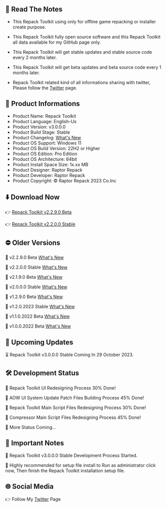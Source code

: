 📝 Read The Notes
-----------------

- This Repack Toolkit using only for offline game repacking or installer create purpose.

- This Repack Toolkit fully open source software and this Repack Toolkit all data available for my GitHub page only.

- This Repack Toolkit will get stable updates and stable source code every 2 months later.

- This Repack Toolkit will get beta updates and beta source code every 1 months later.

- Repack Toolkit related kind of all informations sharing with twitter, Please follow the [Twitter](https://www.twitter.com/raptorrepack)
 page.

🧾 Product Informations
-----------------------
- Product Name: Repack Toolkit
- Product Language: English-Us
- Product Version: v3.0.0.0
- Product Build Stage: Stable
- Product Changelog: [What's New](https://github.com/raptorrepack/RepackToolkit)
- Product OS Support: Windows 11
- Product OS Build Version: 22H2 or Higher
- Product OS Edition: Pro Edition
- Product OS Architecture: 64bit
- Product Install Space Size: 1x.xx MB
- Product Designer: Raptor Repack
- Product Developer: Raptor Repack
- Product Copyright: © Raptor Repack 2023 Co.Inc

⬇️ Download Now 
---------------
👉 [Repack Toolkit v2.2.9.0 Beta](https://github.com/RaptorRepack/RepackToolkit/releases/download/v2.2.9/RepackToolkit64bit_v2.2.9.0.Beta.exe)

👉 [Repack Toolkit v2.2.0.0 Stable](https://github.com/RaptorRepack/RepackToolkit/releases/download/v2.2.0/RepackToolkit64bit_v2.2.0.0.exe)

⛔ Older Versions
-----------------
🚫 v2.2.9.0 Beta [What's New](https://github.com/RaptorRepack/RepackToolkit/releases/tag/v2.2.9)

🚫 v2.2.0.0 Stable [What's New](https://github.com/RaptorRepack/RepackToolkit/releases/tag/v2.2.0)

🚫 v2.1.9.0 Beta [What's New](https://github.com/RaptorRepack/RepackToolkit/releases/tag/v2.1.9)

🚫 v2.0.0.0 Stable [What's New](https://github.com/RaptorRepack/RepackToolkit/releases/tag/v2.0.0)

🚫 v1.2.9.0 Beta [What's New](https://github.com/RaptorRepack/RepackToolkit/releases/tag/v1.2.9)

🚫 v1.2.0.2023 Stable [What's New](https://github.com/RaptorRepack/RepackToolkit/releases/tag/v1.2.0)

🚫 v1.1.0.2022 Beta [What's New](https://github.com/RaptorRepack/RepackToolkit/releases/tag/v1.1.0)

🚫 v1.0.0.2022 Beta [What's New](https://github.com/RaptorRepack/RepackToolkit/releases/tag/v1.0.0)

📢 Upcoming Updates 
-------------------
⏳ Repack Toolkit v3.0.0.0 Stable Coming In 29 October 2023.

🛠️ Development Status
---------------------
🔴 Repack Toolkit UI Redesigning Process 30% Done!

🔴 AOW UI System Update Patch Files Building Process 45% Done!

🔴 Repack Toolkit Main Script Files Redesigning Process 30% Done!

🔴 Compressor Main Script Files Redesigning Process 45% Done!

🔴 More Status Coming...


📝 Important Notes
------------------
🔴 Repack Toolkit v3.0.0.0 Stable Development Process Started.

🔴 Highly recommended for setup file install to Run as administrator click now, Then finish the Repack Toolkit installation setup file.


🌐 Social Media
---------------
👉 Follow My [Twitter](https://www.twitter.com/raptorrepack) Page